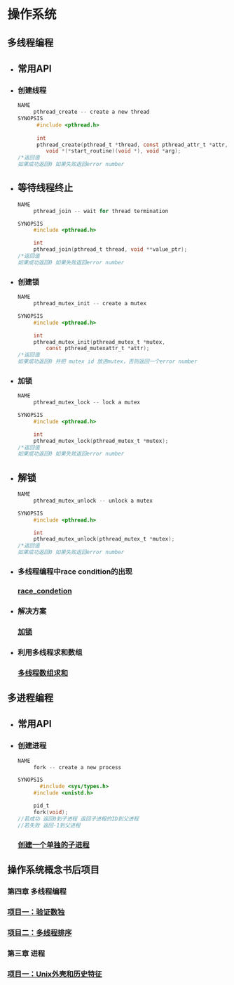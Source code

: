 # 操作系统

## 多线程编程

+ ## 常用API

+ ### 创建线程

  ```c
  NAME
       pthread_create -- create a new thread
  SYNOPSIS
  		#include <pthread.h>
  		
  		int
   		pthread_create(pthread_t *thread, const pthread_attr_t *attr,
           void *(*start_routine)(void *), void *arg);
  /*返回值
  如果成功返回0 如果失败返回error number
  ```

+ ## 等待线程终止

  ```c
  NAME
       pthread_join -- wait for thread termination
  
  SYNOPSIS
       #include <pthread.h>
  
       int
       pthread_join(pthread_t thread, void **value_ptr);
  /*返回值
  如果成功返回0 如果失败返回error number
  ```

+ ### 创建锁

  ```c
  NAME
       pthread_mutex_init -- create a mutex
  
  SYNOPSIS
       #include <pthread.h>
  
       int
       pthread_mutex_init(pthread_mutex_t *mutex,
           const pthread_mutexattr_t *attr);
  /*返回值
  如果成功返回0 并把 mutex id 放进mutex，否则返回一个error number
  ```

+ ### 加锁

  ```c
  NAME
       pthread_mutex_lock -- lock a mutex
  
  SYNOPSIS
       #include <pthread.h>
  
       int
       pthread_mutex_lock(pthread_mutex_t *mutex);
  /*返回值
  如果成功返回0 如果失败返回error number
  ```

+ ## 解锁

  ```c
  NAME
       pthread_mutex_unlock -- unlock a mutex
  
  SYNOPSIS
       #include <pthread.h>
  
       int
       pthread_mutex_unlock(pthread_mutex_t *mutex);
  /*返回值
  如果成功返回0 如果失败返回error number
  ```

  

+ ### 多线程编程中race condition的出现

  ### [race_condetion](multithreading/race_condition.c)

+ ### 解决方案

  ### [加锁](multithreading/solverace.c)

+ ### 利用多线程求和数组

  ### [多线程数组求和](multithreading/sum_arr.c)

## 多进程编程

+ ## 常用API

+ ### 创建进程

  ```c
  NAME
       fork -- create a new process
  
  SYNOPSIS
  		 #include <sys/types.h>
       #include <unistd.h>
  
       pid_t
       fork(void);
  //若成功 返回0到子进程 返回子进程的ID到父进程 
  //若失败 返回-1到父进程 
  ```

  ### [创建一个单独的子进程](Unix/testfork.c)

## 操作系统概念书后项目

### 第四章 多线程编程

### [项目一：验证数独](practice/puzzle.c)

### [项目二：多线程排序](practice/mysort.c)

### 第三章 进程

### [项目一：Unix外壳和历史特征](practice/myshell.c)

